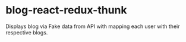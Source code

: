 # blog-react-redux-thunk
 Displays blog via Fake data from API with mapping each user with their respective blogs.
